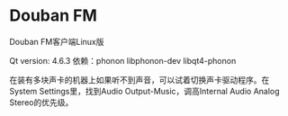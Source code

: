 Douban FM
========
Douban FM客户端Linux版

Qt version: 4.6.3
依赖：phonon libphonon-dev libqt4-phonon

在装有多块声卡的机器上如果听不到声音，可以试着切换声卡驱动程序。在System Settings里，找到Audio Output-Music，调高Internal Audio Analog Stereo的优先级。
